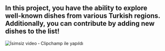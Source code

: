 ## In this project, you have the ability to explore well-known dishes from various Turkish regions. Additionally, you can contribute by adding new dishes to the list!

![İsimsiz video ‐ Clipchamp ile yapıldı](https://github.com/mfatihb97/Turkish-Kitchen-Menu/assets/88513762/3a209837-5c2a-47bc-a197-31fdb61caca8)
